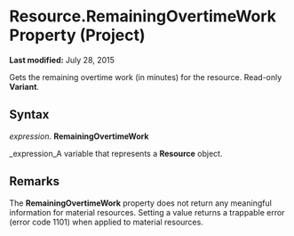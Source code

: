 
# Resource.RemainingOvertimeWork Property (Project)

 **Last modified:** July 28, 2015

Gets the remaining overtime work (in minutes) for the resource. Read-only  **Variant**.

## Syntax

 _expression_. **RemainingOvertimeWork**

 _expression_A variable that represents a  **Resource** object.


## Remarks

The  **RemainingOvertimeWork** property does not return any meaningful information for material resources. Setting a value returns a trappable error (error code 1101) when applied to material resources.

